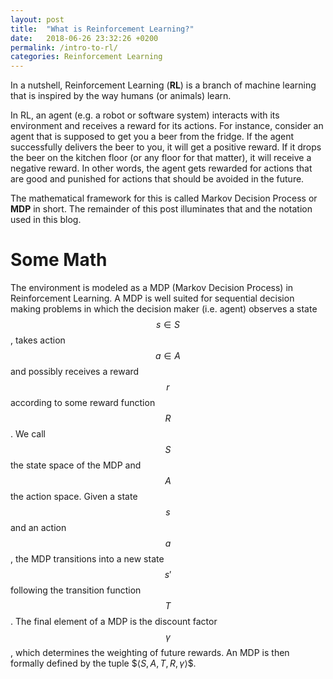 ```yaml
---
layout: post
title:  "What is Reinforcement Learning?"
date:   2018-06-26 23:32:26 +0200
permalink: /intro-to-rl/
categories: Reinforcement Learning
---
```


In a nutshell, Reinforcement Learning (**RL**) is a branch of machine learning that is inspired by the way humans (or animals) learn.

In RL, an agent (e.g. a robot or software system) interacts with its environment and receives a reward for its actions. 
For instance, consider an agent that is supposed to get you a beer from the fridge. 
If the agent successfully delivers the beer to you, it will get a positive reward. 
If it drops the beer on the kitchen floor (or any floor for that matter), it will receive a negative reward. 
In other words, the agent gets rewarded for actions that are good and punished for actions that should be avoided in the future. 

The mathematical framework for this is called Markov Decision Process or **MDP** in short. 
The remainder of this post illuminates that and the notation used in this blog. 

# Some Math

The environment is modeled as a MDP (Markov Decision Process) in Reinforcement Learning.
A MDP is well suited for sequential decision making problems in which the decision maker (i.e. agent) 
observes a state $$s \in S$$, takes action $$a \in A$$ and possibly receives a reward $$r$$ according to some reward function $$R$$.
We call $$S$$ the state space of the MDP and $$A$$ the action space. 
Given a state $$s$$ and an action $$a$$, the MDP transitions into a new state $$s'$$ following the transition function $$T$$.
The final element of a MDP is the discount factor $$\gamma$$, which determines the weighting of future rewards.
An MDP is then formally defined by the tuple \$$\langle S, A, T, R, \gamma \rangle$$.
 